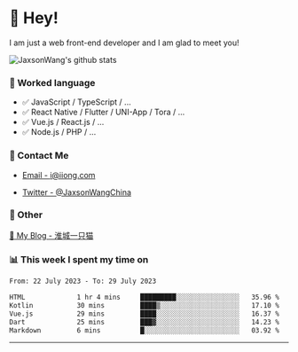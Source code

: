 # 👋 Hey!

I am just a web front-end developer and I am glad to meet you!

![JaxsonWang's github stats](https://github-readme-stats.vercel.app/api?username=JaxsonWang&&show_icons=true&&title_color=1abc9c&&icon_color=1abc9c)


### 📝 Worked language

- ✅ JavaScript / TypeScript / ...
- ✅ React Native / Flutter / UNI-App / Tora / ...
- ✅ Vue.js / React.js / ...
- ✅ Node.js / PHP / ...

### 📮 Contact Me

- [Email - i@iiong.com](mailto:i@iiong.com)

- [Twitter - @JaxsonWangChina](https://twitter.com/JaxsonWangChina)

### 🤪 Other

[📌 My Blog - 淮城一只猫](https://iiong.com)

### 📊 This week I spent my time on

<!--START_SECTION:waka-->

```txt
From: 22 July 2023 - To: 29 July 2023

HTML             1 hr 4 mins     █████████░░░░░░░░░░░░░░░░   35.96 %
Kotlin           30 mins         ████▒░░░░░░░░░░░░░░░░░░░░   17.10 %
Vue.js           29 mins         ████░░░░░░░░░░░░░░░░░░░░░   16.37 %
Dart             25 mins         ███▓░░░░░░░░░░░░░░░░░░░░░   14.23 %
Markdown         6 mins          █░░░░░░░░░░░░░░░░░░░░░░░░   03.92 %
```

<!--END_SECTION:waka-->

---
